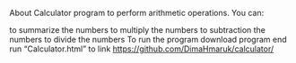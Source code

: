 About
Calculator program to perform arithmetic operations.
You can:

to summarize the numbers
to multiply the numbers
to subtraction the numbers
to divide the numbers
To run the program
download program end run “Calculator.html”
to link https://github.com/DimaHmaruk/calculator/
